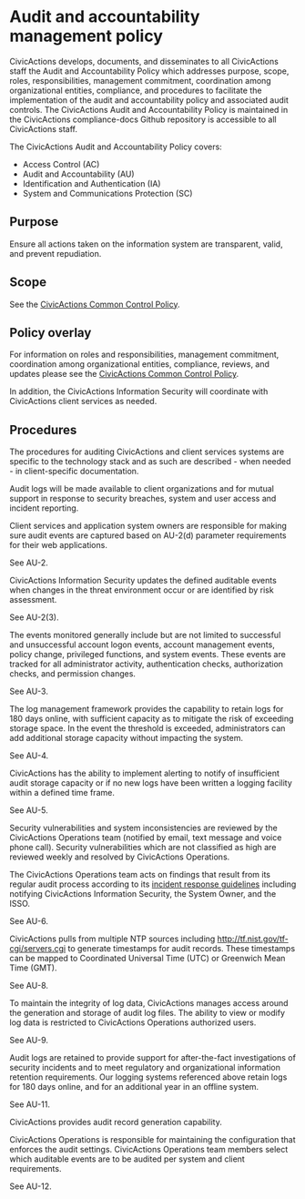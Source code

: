 # Audit and accountability management policy

CivicActions develops, documents, and disseminates to all CivicActions staff the Audit and
Accountability Policy which addresses purpose, scope, roles, responsibilities, management
commitment, coordination among organizational entities, compliance, and procedures to
facilitate the implementation of the audit and accountability policy and associated audit
controls.  The CivicActions Audit and Accountability Policy is maintained in the
CivicActions compliance-docs Github repository is accessible to all CivicActions staff.

The CivicActions Audit and Accountability Policy covers:

* Access Control (AC)
* Audit and Accountability (AU)
* Identification and Authentication (IA)
* System and Communications Protection (SC)

## Purpose

Ensure all actions taken on the information system are transparent, valid, and prevent repudiation. 

## Scope

See the [CivicActions Common Control Policy](CivicActions-Common-Control-Policy.md).

## Policy overlay

For information on roles and responsibilities, management commitment, coordination among
organizational entities, compliance, reviews, and updates please see the
[CivicActions Common Control Policy](CivicActions-Common-Control-Policy.md).

In addition, the CivicActions Information Security will coordinate with CivicActions
client services as needed.

## Procedures

The procedures for auditing CivicActions and client services systems are specific to the
technology stack and as such are described - when needed - in client-specific
documentation.

Audit logs will be made available to client organizations and for mutual support in
response to security breaches, system and user access and incident reporting.

Client services and application system owners are responsible for making sure audit events
are captured based on AU-2(d) parameter requirements for their web applications.

See AU-2.

CivicActions Information Security updates the defined auditable events when changes in the
threat environment occur or are identified by risk assessment.

See AU-2(3).

The events monitored generally include but are not limited to successful and unsuccessful account logon events, account management events, policy change, privileged functions, and system events. These events are tracked for all administrator activity, authentication checks, authorization checks, and permission changes.

See AU-3.

The log management framework provides the capability to retain logs for 180 days online, with sufficient capacity as to mitigate the risk of exceeding storage space. In the event the threshold is exceeded, administrators can add additional storage capacity without impacting the system.

See AU-4.

CivicActions has the ability to implement alerting to notify of insufficient audit storage capacity or if no new logs have been written a logging facility within a defined time frame.

See AU-5.

Security vulnerabilities and system inconsistencies are reviewed by the CivicActions Operations team (notified by email, text message and voice phone call). Security vulnerabilities which are not classified as high are reviewed weekly and resolved by CivicActions Operations.

The CivicActions Operations team acts on findings that result from its regular audit process according to its [incident response guidelines](https://github.com/CivicActions/devops/blob/master/docs/incident-response-plan.md) including notifying CivicActions Information Security, the System Owner, and the ISSO.

See AU-6.

CivicActions pulls from multiple NTP sources including http://tf.nist.gov/tf-cgi/servers.cgi to generate timestamps for audit records. These timestamps can be mapped to Coordinated Universal Time (UTC) or Greenwich Mean Time (GMT).

See AU-8.

To maintain the integrity of log data, CivicActions manages access around the generation and storage of audit log files. The ability to view or modify log data is restricted to CivicActions Operations authorized users.

See AU-9.

Audit logs are retained to provide support for after-the-fact investigations of security incidents and to meet regulatory and organizational information retention requirements. Our logging systems referenced above retain logs for 180 days online, and for an additional year in an offline system.

See AU-11.

CivicActions provides audit record generation capability.

CivicActions Operations is responsible for maintaining the configuration that enforces the audit settings. 
CivicActions Operations team members select which auditable events are to be audited per system and client requirements.

See AU-12.
